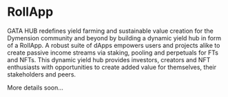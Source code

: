 # RollApp

GATA HUB redefines yield farming and sustainable value creation for the Dymension community and beyond by building a dynamic yield hub in form of a RollApp. A robust suite of dApps empowers users and projects alike to create passive income streams via staking, pooling and perpetuals for FTs and NFTs. This dynamic yield hub provides investors, creators and NFT enthusiasts with opportunities to create added value for themselves, their stakeholders and peers.



More details soon...&#x20;

<figure><img src="../.gitbook/assets/gata-discord-header-anim.gif" alt=""><figcaption></figcaption></figure>
